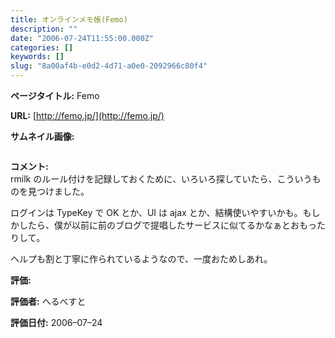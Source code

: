 ```yaml
---
title: オンラインメモ帳(Femo)
description: ""
date: "2006-07-24T11:55:00.000Z"
categories: []
keywords: []
slug: "8a00af4b-e0d2-4d71-a0e0-2092966c80f4"
---
```


**ページタイトル:** Femo

**URL:** [http://femo.jp/](http://femo.jp/)

**サムネイル画像:**

![]()

**コメント:**   
rmilk のルール付けを記録しておくために、いろいろ探していたら、こういうものを見つけました。

ログインは TypeKey で OK とか、UI は ajax とか、結構使いやすいかも。もしかしたら、僕が以前に前のブログで提唱したサービスに似てるかなぁとおもったりして。

ヘルプも割と丁寧に作られているようなので、一度おためしあれ。

**評価:**

**評価者:** へるべすと

**評価日付:** 2006–07–24
